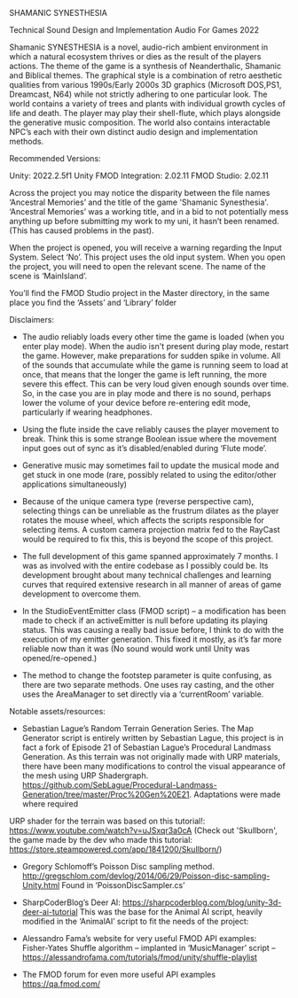  SHAMANIC
SYNESTHESIA

Technical Sound Design and Implementation
Audio For Games 2022

Shamanic SYNESTHESIA is a novel, audio-rich ambient environment in which a natural ecosystem thrives or dies as the result of the players actions. The theme of the game is a synthesis of Neanderthalic, Shamanic and Biblical themes. The graphical style is a combination of retro aesthetic qualities from various 1990s/Early 2000s 3D graphics (Microsoft DOS,PS1, Dreamcast, N64) while not strictly adhering to one particular look.
The world contains a variety of trees and plants with individual growth cycles of life and death. The player may play their shell-flute, which plays alongside the generative music composition. The world also contains interactable NPC’s each with their own distinct audio design and implementation methods.

Recommended Versions:

Unity: 2022.2.5f1
Unity FMOD Integration: 2.02.11
FMOD Studio: 2.02.11

Across the project you may notice the disparity between the file names ‘Ancestral Memories’ and the title of the game 'Shamanic Synesthesia'. ‘Ancestral Memories’ was a working title, and in a bid to not potentially mess anything up before submitting my work to my uni, it hasn’t been renamed. (This has caused problems in the past).

When the project is opened, you will receive a warning regarding the Input System. Select ‘No’. This project uses the old input system.
When you open the project, you will need to open the relevant scene. The name of the scene is ‘MainIsland’.

You’ll find the FMOD Studio project in the Master directory, in the same place you find the ‘Assets’ and ‘Library’ folder

Disclaimers:

-	The audio reliably loads every other time the game is loaded (when you enter play mode). When the audio isn't present during play mode, restart the game. However, make preparations for sudden spike in volume. All of the sounds that accumulate while the game is running seem to load at once, that means that the longer the game is left running, the more severe this effect. This can be very loud given enough sounds over time. So, in the case you are in play mode and there is no sound, perhaps lower the volume of your device before re-entering edit mode, particularly if wearing headphones.

-	Using the flute inside the cave reliably causes the player movement to break. Think this is some strange Boolean issue where the movement input goes out of sync as it’s disabled/enabled during ‘Flute mode’.

-	Generative music may sometimes fail to update the musical mode and get stuck in one mode (rare, possibly related to using the editor/other applications simultaneously)

-	Because of the unique camera type (reverse perspective cam), selecting things can be unreliable as the frustrum dilates as the player rotates the mouse wheel, which affects the scripts responsible for selecting items. A custom camera projection matrix fed to the RayCast would be required to fix this, this is beyond the scope of this project.

-	The full development of this game spanned approximately 7 months. I was as involved with the entire codebase as I possibly could be. Its development brought about many technical challenges and learning curves that required extensive research in all manner of areas of game development to overcome them. 

-	In the StudioEventEmitter class (FMOD script) – a modification has been made to check if an activeEmitter is null before updating its playing status. This was causing a really bad issue before, I think to do with the execution of my emitter generation. This fixed it mostly, as it’s far more reliable now than it was (No sound would work until Unity was opened/re-opened.)

-	The method to change the footstep parameter is quite confusing, as there are two separate methods. One uses ray casting, and the other uses the AreaManager to set directly via a ‘currentRoom’ variable. 

Notable assets/resources:

-	Sebastian Lague’s Random Terrain Generation Series.
The Map Generator script is entirely written by Sebastian Lague, this project is in fact a fork of Episode 21 of Sebastian Lague’s Procedural Landmass Generation. As this terrain was not originally made with URP materials, there have been many modifications to control the visual appearance of the mesh using URP Shadergraph.
https://github.com/SebLague/Procedural-Landmass-Generation/tree/master/Proc%20Gen%20E21. Adaptations were made where required

URP shader for the terrain was based on this tutorial!:
https://www.youtube.com/watch?v=uJSxqr3a0cA
(Check out 'Skullborn', the game made by the dev who made this tutorial: https://store.steampowered.com/app/1841200/Skullborn/)

-	Gregory Schlomoff’s Poisson Disc sampling method. http://gregschlom.com/devlog/2014/06/29/Poisson-disc-sampling-Unity.html
Found in ‘PoissonDiscSampler.cs’

-	SharpCoderBlog’s Deer AI:
https://sharpcoderblog.com/blog/unity-3d-deer-ai-tutorial
This was the base for the Animal AI script, heavily modified in the ‘AnimalAI’ script to fit the needs of the project:

-	Alessandro Fama’s website for very useful FMOD API examples:  
Fisher-Yates Shuffle algorithm – implanted in ‘MusicManager’ script –
https://alessandrofama.com/tutorials/fmod/unity/shuffle-playlist

-	The FMOD forum for even more useful API examples
https://qa.fmod.com/


